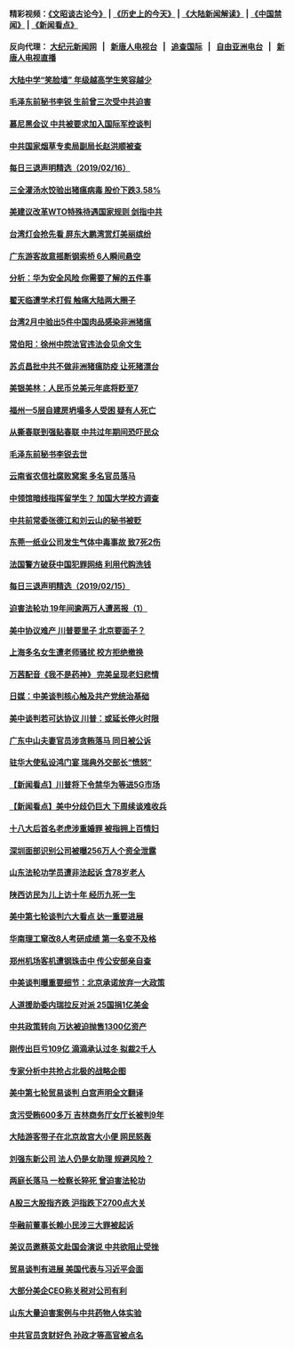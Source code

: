 #### 精彩视频：[《文昭谈古论今》](http://95.179.137.68/wenzhao) | [《历史上的今天》](http://95.179.137.68/today-in-history) | [《大陆新闻解读》](http://95.179.137.68/ntdtv-comedy) | [《中国禁闻》](http://95.179.137.68/ntdtv-news) | [《新闻看点》](http://95.179.137.68/news-insight) 

 #### 反向代理： [大纪元新闻网](http://95.179.137.68:10080/) &nbsp;&nbsp;|&nbsp;&nbsp; [新唐人电视台](http://95.179.137.68:8000/) &nbsp;&nbsp;|&nbsp;&nbsp; [追查国际](http://95.179.137.68:10010/) &nbsp;&nbsp;|&nbsp;&nbsp; [自由亚洲电台](http://95.179.137.68:9800/) &nbsp;&nbsp;|&nbsp;&nbsp; [新唐人电视直播](http://95.179.137.68/) 

#### [大陆中学“笑脸墙” 年级越高学生笑容越少](../pages/nsc413/n11049809.md?t=02162137) 

#### [毛泽东前秘书李锐 生前曾三次受中共迫害](../pages/nsc413/n11049762.md?t=02162137) 

#### [慕尼黑会议 中共被要求加入国际军控谈判](../pages/nsc413/n11049858.md?t=02162137) 

#### [中共国家烟草专卖局副局长赵洪顺被查](../pages/nsc413/n11049725.md?t=02162137) 

#### [每日三退声明精选（2019/02/16）](../pages/nsc413/n11049849.md?t=02162137) 

#### [三全灌汤水饺验出猪瘟病毒 股价下跌3.58%](../pages/nsc413/n11049032.md?t=02162137) 

#### [美建议改革WTO特殊待遇国家规则 剑指中共](../pages/nsc413/n11049527.md?t=02162137) 

#### [台湾灯会抢先看 屏东大鹏湾赏灯美丽缤纷](../pages/nsc413/n11049463.md?t=02162137) 

#### [广东游客故意摇断钢索桥 6人瞬间悬空](../pages/nsc413/n11049571.md?t=02162137) 

#### [分析：华为安全风险 你需要了解的五件事](../pages/nsc413/n11038295.md?t=02162137) 


#### [翟天临遭学术打假 触痛大陆两大圈子](../pages/nsc413/n11049322.md?t=02162137) 

#### [台湾2月中验出5件中国肉品感染非洲猪瘟](../pages/nsc413/n11049212.md?t=02162137) 

#### [常伯阳：徐州中院法官违法会见余文生](../pages/nsc413/n11040669.md?t=02162137) 

#### [苏贞昌批中共不做非洲猪瘟防疫 让死猪漂台](../pages/nsc413/n11049126.md?t=02162137) 

#### [美银美林：人民币兑美元年底将贬至7](../pages/nsc413/n11048930.md?t=02162137) 

#### [福州一5层自建房坍塌多人受困 疑有人死亡](../pages/nsc413/n11048768.md?t=02162137) 

#### [从撕春联到强贴春联 中共过年期间恐吓民众](../pages/nsc413/n11048114.md?t=02162137) 

#### [毛泽东前秘书李锐去世](../pages/nsc413/n11048899.md?t=02162137) 

#### [云南省农信社腐败窝案 多名官员落马](../pages/nsc413/n11048537.md?t=02162137) 

#### [中领馆暗线指挥留学生？ 加国大学校方调查](../pages/nsc413/n11048524.md?t=02162137) 

#### [中共前常委张德江和刘云山的秘书被贬](../pages/nsc413/n11048784.md?t=02162137) 

#### [东莞一纸业公司发生气体中毒事故 致7死2伤](../pages/nsc413/n11048669.md?t=02162137) 

#### [法国警方破获中国犯罪网络 利用代购洗钱](../pages/nsc413/n11048725.md?t=02162137) 

#### [每日三退声明精选（2019/02/15）](../pages/nsc413/n11048758.md?t=02162137) 

#### [迫害法轮功 19年间逾两万人遭恶报（1）](../pages/nsc413/n11047785.md?t=02162137) 

#### [美中协议难产 川普要里子 北京要面子？](../pages/nsc413/n11047839.md?t=02162137) 

#### [上海多名女生遭老师骚扰 校方拒绝撤换](../pages/nsc413/n11048354.md?t=02162137) 

#### [万茜配音《我不是药神》 完美呈现老妇悲情](../pages/nsc413/n11047878.md?t=02162137) 

#### [日媒：中美谈判核心触及共产党统治基础](../pages/nsc413/n11048165.md?t=02162137) 

#### [美中谈判若可达协议 川普：或延长停火时限](../pages/nsc413/n11047939.md?t=02162137) 

#### [广东中山夫妻官员涉贪贿落马 同日被公诉](../pages/nsc413/n11048297.md?t=02162137) 

#### [驻华大使私设鸿门宴 瑞典外交部长“愤怒”](../pages/nsc413/n11048172.md?t=02162137) 

#### [【新闻看点】川普将下令禁华为等进5G市场](../pages/nsc413/n11047972.md?t=02162137) 

#### [【新闻看点】美中分歧仍巨大 下周续谈难收兵](../pages/nsc413/n11047702.md?t=02162137) 

#### [十八大后首名老虎涉重婚罪 被指拥上百情妇](../pages/nsc413/n11047885.md?t=02162137) 

#### [深圳面部识别公司被曝256万人个资全泄露](../pages/nsc413/n11048120.md?t=02162137) 

#### [山东法轮功学员遭非法起诉 含78岁老人](../pages/nsc413/n11047688.md?t=02162137) 

#### [陕西访民为儿上访十年 经历九死一生](../pages/nsc413/n11047986.md?t=02162137) 

#### [美中第七轮谈判六大看点 达一重要进展](../pages/nsc413/n11047982.md?t=02162137) 

#### [华南理工窜改8人考研成绩 第一名变不及格](../pages/nsc413/n11047758.md?t=02162137) 

#### [郑州机场客机遭钢珠击中 传公安部亲自查](../pages/nsc413/n11047854.md?t=02162137) 

#### [中美谈判曝重要细节：北京承诺放弃一大政策](../pages/nsc413/n11047582.md?t=02162137) 

#### [人道援助委内瑞拉反对派 25国捐1亿美金](../pages/nsc413/n11047569.md?t=02162137) 

#### [中共政策转向 万达被迫抛售1300亿资产](../pages/nsc413/n11046577.md?t=02162137) 

#### [刚传出巨亏109亿 滴滴承认过冬 拟裁2千人](../pages/nsc413/n11047686.md?t=02162137) 

#### [专家分析中共抢占北极的战略企图](../pages/nsc413/n11047525.md?t=02162137) 

#### [美中第七轮贸易谈判 白宫声明全文翻译](../pages/nsc413/n11047539.md?t=02162137) 


#### [贪污受贿600多万 吉林商务厅女厅长被判9年](../pages/nsc413/n11047175.md?t=02162137) 

#### [大陆游客带子在北京故宫大小便 网民怒轰](../pages/nsc413/n11046693.md?t=02162137) 

#### [刘强东新公司 法人仍是女助理 规避风险？](../pages/nsc413/n11046556.md?t=02162137) 

#### [两庭长落马 一检察长猝死 曾迫害法轮功](../pages/nsc413/n11045056.md?t=02162137) 

#### [A股三大股指齐跌 沪指跌下2700点大关](../pages/nsc413/n11046901.md?t=02162137) 

#### [华融前董事长赖小民涉三大罪被起诉](../pages/nsc413/n11046919.md?t=02162137) 

#### [美议员邀蔡英文赴国会演说 中共欲阻止受挫](../pages/nsc413/n11046790.md?t=02162137) 

#### [贸易谈判有进展 美国代表与习近平会面](../pages/nsc413/n11046943.md?t=02162137) 

#### [大部分美企CEO称关税对公司有利](../pages/nsc413/n11046799.md?t=02162137) 

#### [山东大量迫害案例与中共药物人体实验](../pages/nsc413/n11045334.md?t=02162137) 

#### [中共官员贪财好色 孙政才等高官被点名](../pages/nsc413/n11046748.md?t=02162137) 

